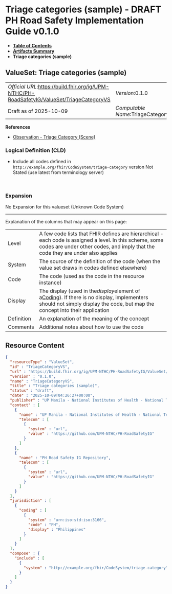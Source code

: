 # Triage categories (sample) - DRAFT PH Road Safety Implementation Guide v0.1.0

* [**Table of Contents**](toc.md)
* [**Artifacts Summary**](artifacts.md)
* **Triage categories (sample)**

## ValueSet: Triage categories (sample) 

| | |
| :--- | :--- |
| *Official URL*:https://build.fhir.org/ig/UPM-NTHC/PH-RoadSafetyIG/ValueSet/TriageCategoryVS | *Version*:0.1.0 |
| Draft as of 2025-10-09 | *Computable Name*:TriageCategoryVS |

 **References** 

* [Observation - Triage Category (Scene)](StructureDefinition-ObservationTriageCategory.md)

### Logical Definition (CLD)

* Include all codes defined in `http://example.org/fhir/CodeSystem/triage-category` version Not Stated (use latest from terminology server)

 

### Expansion

No Expansion for this valueset (Unknown Code System)

-------

 Explanation of the columns that may appear on this page: 

| | |
| :--- | :--- |
| Level | A few code lists that FHIR defines are hierarchical - each code is assigned a level. In this scheme, some codes are under other codes, and imply that the code they are under also applies |
| System | The source of the definition of the code (when the value set draws in codes defined elsewhere) |
| Code | The code (used as the code in the resource instance) |
| Display | The display (used in the*display*element of a[Coding](http://hl7.org/fhir/R4/datatypes.html#Coding)). If there is no display, implementers should not simply display the code, but map the concept into their application |
| Definition | An explanation of the meaning of the concept |
| Comments | Additional notes about how to use the code |



## Resource Content

```json
{
  "resourceType" : "ValueSet",
  "id" : "TriageCategoryVS",
  "url" : "https://build.fhir.org/ig/UPM-NTHC/PH-RoadSafetyIG/ValueSet/TriageCategoryVS",
  "version" : "0.1.0",
  "name" : "TriageCategoryVS",
  "title" : "Triage categories (sample)",
  "status" : "draft",
  "date" : "2025-10-09T04:26:27+00:00",
  "publisher" : "UP Manila - National Institutes of Health - National Telehealth Center",
  "contact" : [
    {
      "name" : "UP Manila - National Institutes of Health - National Telehealth Center",
      "telecom" : [
        {
          "system" : "url",
          "value" : "https://github.com/UPM-NTHC/PH-RoadSafetyIG"
        }
      ]
    },
    {
      "name" : "PH Road Safety IG Repository",
      "telecom" : [
        {
          "system" : "url",
          "value" : "https://github.com/UPM-NTHC/PH-RoadSafetyIG"
        }
      ]
    }
  ],
  "jurisdiction" : [
    {
      "coding" : [
        {
          "system" : "urn:iso:std:iso:3166",
          "code" : "PH",
          "display" : "Philippines"
        }
      ]
    }
  ],
  "compose" : {
    "include" : [
      {
        "system" : "http://example.org/fhir/CodeSystem/triage-category"
      }
    ]
  }
}

```
